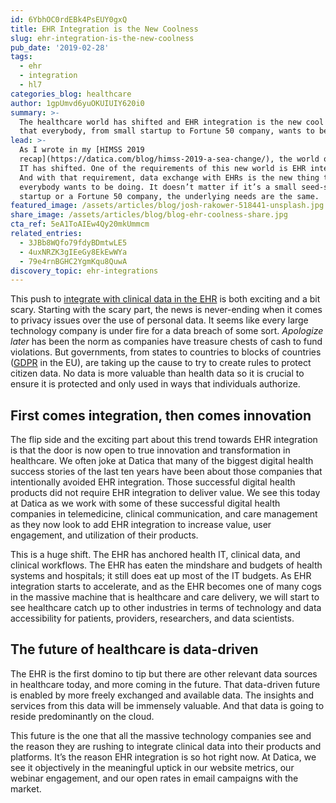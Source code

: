 ```yaml
---
id: 6YbhOC0rdEBk4PsEUY0gxQ
title: EHR Integration is the New Coolness
slug: ehr-integration-is-the-new-coolness
pub_date: '2019-02-28'
tags:
  - ehr
  - integration
  - hl7
categories_blog: healthcare
author: 1gpUmvd6yuOKUIUIY620i0
summary: >-
  The healthcare world has shifted and EHR integration is the new cool thing
  that everybody, from small startup to Fortune 50 company, wants to be doing. 
lead: >-
  As I wrote in my [HIMSS 2019
  recap](https://datica.com/blog/himss-2019-a-sea-change/), the world of health
  IT has shifted. One of the requirements of this new world is EHR integration.
  And with that requirement, data exchange with EHRs is the new thing that
  everybody wants to be doing. It doesn’t matter if it’s a small seed-stage
  startup or a Fortune 50 company, the underlying needs are the same.
featured_image: /assets/articles/blog/josh-rakower-518441-unsplash.jpg
share_image: /assets/articles/blog/blog-ehr-coolness-share.jpg
cta_ref: 5eA1ToAIEw4Qy20mkUmmcm
related_entries:
  - 3JBb8WQfo79fdyBDmtwLE5
  - 4uxNRZK3gIEeGy8EkEwWYa
  - 79e4rnBGHC2YgmKqu8QuwA
discovery_topic: ehr-integrations
---
```


This push to [integrate with clinical data in the EHR](https://datica.com/compliant-managed-integration/) is both exciting and a bit scary. Starting with the scary part, the news is never-ending when it comes to privacy issues over the use of personal data. It seems like every large technology company is under fire for a data breach of some sort. *Apologize later* has been the norm as companies have treasure chests of cash to fund violations. But governments, from states to countries to blocks of countries ([GDPR](https://datica.com/discover/gdpr/) in the EU), are taking up the cause to try to create rules to protect citizen data. No data is more valuable than health data so it is crucial to ensure it is protected and only used in ways that individuals authorize.

## First comes integration, then comes innovation

The flip side and the exciting part about this trend towards EHR integration is that the door is now open to true innovation and transformation in healthcare. We often joke at Datica that many of the biggest digital health success stories of the last ten years have been about those companies that intentionally avoided EHR integration. Those successful digital health products did not require EHR integration to deliver value. We see this today at Datica as we work with some of these successful digital health companies in telemedicine, clinical communication, and care management as they now look to add EHR integration to increase value, user engagement, and utilization of their products.

This is a huge shift. The EHR has anchored health IT, clinical data, and clinical workflows. The EHR has eaten the mindshare and budgets of health systems and hospitals; it still does eat up most of the IT budgets. As EHR integration starts to accelerate, and as the EHR becomes one of many cogs in the massive machine that is healthcare and care delivery, we will start to see healthcare catch up to other industries in terms of technology and data accessibility for patients, providers, researchers, and data scientists.

## The future of healthcare is data-driven 

The EHR is the first domino to tip but there are other relevant data sources in healthcare today, and more coming in the future. That data-driven future is enabled by more freely exchanged and available data. The insights and services from this data will be immensely valuable. And that data is going to reside predominantly on the cloud.

This future is the one that all the massive technology companies see and the reason they are rushing to integrate clinical data into their products and platforms. It’s the reason EHR integration is so hot right now. At Datica, we see it objectively in the meaningful uptick in our website metrics, our webinar engagement, and our open rates in email campaigns with the market.

  
